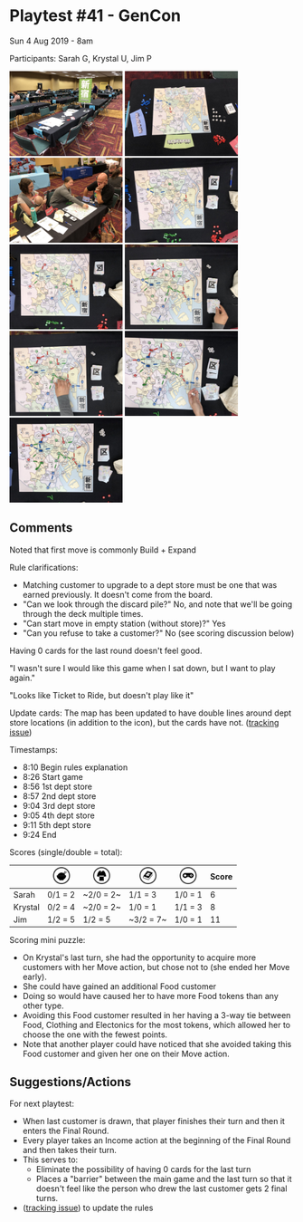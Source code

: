 # Playtest #41 - GenCon

Sun 4 Aug 2019 - 8am

Participants: Sarah G, Krystal U, Jim P

<img src="images/pt41/pt41-1923.jpg" height="150px"/> <img src="images/pt41/pt41-1924.jpg" height="150px"/> <img src="images/pt41/pt41-1925.jpg" height="150px"/> <img src="images/pt41/pt41-1926.jpg" height="150px"/> <img src="images/pt41/pt41-1927.jpg" height="150px"/> <img src="images/pt41/pt41-1928.jpg" height="150px"/> <img src="images/pt41/pt41-1929.jpg" height="150px"/> <img src="images/pt41/pt41-1930.jpg" height="150px"/> <img src="images/pt41/pt41-1931.jpg" height="150px"/> 

## Comments

Noted that first move is commonly Build + Expand

Rule clarifications:

* Matching customer to upgrade to a dept store must be one that was earned previously. It doesn't come from the board.
* "Can we look through the discard pile?" No, and note that we'll be going through the deck multiple times.
* "Can start move in empty station (without store)?" Yes
* "Can you refuse to take a customer?" No (see scoring discussion below)

Having 0 cards for the last round doesn't feel good.

"I wasn't sure I would like this game when I sat down, but I want to play again."

"Looks like Ticket to Ride, but doesn't play like it"

Update cards: The map has been updated to have double lines around dept store locations (in addition to the icon), but the cards have not. ([tracking issue](https://github.com/garykac/shinjuku/issues/3))

Timestamps:

* 8:10 Begin rules explanation
* 8:26 Start game
* 8:56 1st dept store
* 8:57 2nd dept store
* 9:04 3rd dept store
* 9:05 4th dept store
* 9:11 5th dept store
* 9:24 End

Scores (single/double = total):

|         |  <img src="../components/customers/food.png" height="30px"/>  |  <img src="../components/customers/clothing.png" height="30px"/>  |  <img src="../components/customers/books.png" height="30px"/>  |  <img src="../components/customers/electronics.png" height="30px"/>  | Score |
| ------- | --- | --- | --- | --- | --- |
| Sarah   | 0/1 = 2 |~2/0 = 2~| 1/1 = 3 | 1/0 = 1   |  6 |
| Krystal | 0/2 = 4 |~2/0 = 2~| 1/0 = 1 | 1/1 = 3   |  8 |
| Jim     | 1/2 = 5 | 1/2 = 5 |~3/2 = 7~| 1/0 = 1   | 11 |

Scoring mini puzzle:

* On Krystal's last turn, she had the opportunity to acquire more customers with her Move action, but chose not to (she ended her Move early).
* She could have gained an additional Food customer
* Doing so would have caused her to have more Food tokens than any other type.
* Avoiding this Food customer resulted in her having a 3-way tie between Food, Clothing and Electonics for the most tokens, which allowed her to choose the one with the fewest points.
* Note that another player could have noticed that she avoided taking this Food customer and given her one on their Move action.

## Suggestions/Actions

For next playtest:

* When last customer is drawn, that player finishes their turn and then it enters the Final Round.
* Every player takes an Income action at the beginning of the Final Round and then takes their turn.
* This serves to:
  * Eliminate the possibility of having 0 cards for the last turn
  * Places a "barrier" between the main game and the last turn so that it doesn't feel like the person who drew the last customer gets 2 final turns.
* ([tracking issue](https://github.com/garykac/shinjuku/issues/4)) to update the rules
